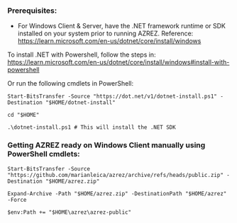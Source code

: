 ### Prerequisites:

- For Windows Client & Server, have the .NET framework runtime or SDK installed on your system prior to running AZREZ. Reference: https://learn.microsoft.com/en-us/dotnet/core/install/windows

To install .NET with Powershell, follow the steps in: https://learn.microsoft.com/en-us/dotnet/core/install/windows#install-with-powershell

Or run the following cmdlets in PowerShell:

```
Start-BitsTransfer -Source "https://dot.net/v1/dotnet-install.ps1" -Destination "$HOME/dotnet-install"

cd "$HOME"

.\dotnet-install.ps1 # This will install the .NET SDK
```

### Getting AZREZ ready on Windows Client manually using PowerShell cmdlets:

```
Start-BitsTransfer -Source "https://github.com/marianleica/azrez/archive/refs/heads/public.zip" -Destination "$HOME/azrez.zip"

Expand-Archive -Path "$HOME/azrez.zip" -DestinationPath "$HOME/azrez" -Force 

$env:Path += "$HOME\azrez\azrez-public" 
```
